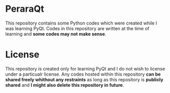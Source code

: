 # PeraraQt
This repository contains some Python codes which were created while I was learning PyQt. Codes in this repository are written at the time of learning and **some codes may not make sense**.

# License
This repository is created only for learning PyQt and I do not wish to license under a particualr license. Any codes hosted within this repository **can be shared freely whithout any restraints** as long as this repository is **publicly shared** and **I might also delete this repository in future**.